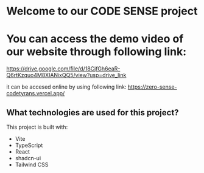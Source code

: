 # Welcome to our CODE SENSE project

# You can access the demo video of our website through following link: 
https://drive.google.com/file/d/18CjfGh6eaR-Q6rtKzquo4M8XIANixQQ5/view?usp=drive_link

it can be accesed online by using following link: 
https://zero-sense-codetyrans.vercel.app/




## What technologies are used for this project?

This project is built with:

- Vite
- TypeScript
- React
- shadcn-ui
- Tailwind CSS






